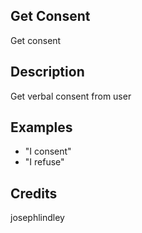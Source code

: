 ## Get Consent
Get consent

## Description
Get verbal consent from user

## Examples
 - "I consent"
 - "I refuse"


## Credits
josephlindley


